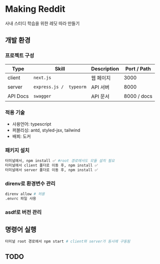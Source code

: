 # Making Reddit

사내 스터디 학습을 위한 레딧 따라 만들기

## 개발 환경

### 프로젝트 구성

| Type     | Skill                   | Description | Port / Path |
| -------- | ----------------------- | ----------- | ----------- |
| client   | `next.js`               | 웹 페이지   | 3000        |
| server   | `express.js /  typeorm` | API 서버    | 8000        |
| API Docs | `swagger`               | API 문서    | 8000 / docs |

### 적용 기술

- 사용언어: typescript
- 퍼블리싱: antd, styled-jsx, tailwind
- 배푀: 도커

### 패키지 설치

```sh
터미널에서, npm install ✅ #root 경로에서도 모듈 설치 필요
터미널에서 client 폴더로 이동 후, npm install ✅
터미널에서 server 폴더로 이동 후, npm install ✅
```

### **direnv**로 환경변수 관리

```sh
direnv allow # 허용
.envrc 파일 사용
```

### **asdf**로 버전 관리

## 명령어 실행

```sh
터미널 root 경로에서 npm start # client와 server가 동시에 구동됨
```

## TODO
